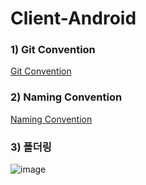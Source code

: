 # Client-Android


### 1) Git Convention
<a href="https://github.com/SOPT-30th-Joint-Seminar-15/Client-Android/blob/develop/README/Git%20Branch%20Convention.md"> Git Convention </a>

### 2) Naming Convention
<a href="https://github.com/SOPT-30th-Joint-Seminar-15/Client-Android/blob/develop/README/Android%20Naming%20Convention.md"> Naming Convention </a>



### 3) 폴더링

![image](https://user-images.githubusercontent.com/81347125/168875461-45b93f25-d123-4886-861b-cdecbabe351c.PNG)



### 


